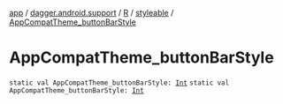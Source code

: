 [app](../../../index.md) / [dagger.android.support](../../index.md) / [R](../index.md) / [styleable](index.md) / [AppCompatTheme_buttonBarStyle](./-app-compat-theme_button-bar-style.md)

# AppCompatTheme_buttonBarStyle

`static val AppCompatTheme_buttonBarStyle: `[`Int`](https://kotlinlang.org/api/latest/jvm/stdlib/kotlin/-int/index.html)
`static val AppCompatTheme_buttonBarStyle: `[`Int`](https://kotlinlang.org/api/latest/jvm/stdlib/kotlin/-int/index.html)